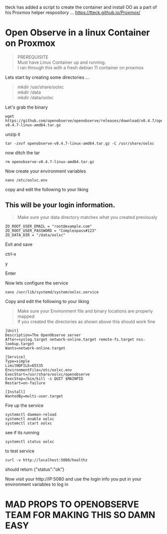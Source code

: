 tteck has added a script to create the container and install OO as a part of his Proxmox helper respository ...
https://tteck.github.io/Proxmox/

# Open Observe in a linux Container on Proxmox
>PREREQUISITE<br>
Must have Linux Container up and running.<br> I ran through this with a fresh debian 11 container on proxmox

Lets start by creating some directories ...
>mkdir /usr/share/oolxc<br>
>mkdir /data<br>
>mkdir /data/oolxc<br>

Let's grab the binary
```
wget https://github.com/openobserve/openobserve/releases/download/v0.4.7/openobserve-v0.4.7-linux-amd64.tar.gz
```
unzip it
```
tar -zxvf openobserve-v0.4.7-linux-amd64.tar.gz -C /usr/share/oolxc
```
now ditch the tar
```
rm openobserve-v0.4.7-linux-amd64.tar.gz
```
Now create your environment variables
```
nano /etc/oolxc.env
```

copy and edit the following to your liking
## This will be your login information. 
>Make sure your data directory matches what you created previously
```
ZO_ROOT_USER_EMAIL = "root@example.com"
ZO_ROOT_USER_PASSWORD = "Complexpass#123"
ZO_DATA_DIR = "/data/oolxc"
```
Exit and save

ctrl-x

y

Enter

Now lets configure the service
```
nano /usr/lib/systemd/system/oolxc.service
```
Copy and edit the following to your liking 
>Make sure your Environment file and binary locations are properly mapped<br>
>If you created the directories as shown above this should work fine
```
[Unit]
Description=The OpenObserve server
After=syslog.target network-online.target remote-fs.target nss-lookup.target
Wants=network-online.target

[Service]
Type=simple
LimitNOFILE=65535
EnvironmentFile=/etc/oolxc.env
ExecStart=/usr/share/oolxc/openobserve
ExecStop=/bin/kill -s QUIT $MAINPID
Restart=on-failure

[Install]
WantedBy=multi-user.target
```
Fire up the service
```
systemctl daemon-reload
systemctl enable oolxc
systemctl start oolxc
```
see if its running
```
systemctl status oolxc
```
to test service
```
curl -v http://localhost:5080/healthz
```
should return
{"status":"ok"}

Now visit your http://IP:5080 and use the login info you put in your environment variables to log in<br>
# MAD PROPS TO OPENOBSERVE TEAM FOR MAKING THIS SO DAMN EASY

